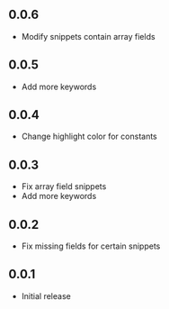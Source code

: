 ## 0.0.6
- Modify snippets contain array fields

## 0.0.5
- Add more keywords

## 0.0.4
- Change highlight color for constants

## 0.0.3
- Fix array field snippets
- Add more keywords

## 0.0.2
- Fix missing fields for certain snippets

## 0.0.1
- Initial release